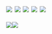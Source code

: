 # [![](https://img.shields.io/badge/🇨🇳%20Live%20In-💖%20China-e60000?style=flat-square)]() [![](https://img.shields.io/badge/🤣%20Language-汉语、吴语、English、にほんご-pink?style=flat-square)]() [![](https://img.shields.io/badge/IDE-Visual%20Studio%20Code-007ACC?style=flat-square&logo=Visual-Studio-Code)]() [![](https://img.shields.io/badge/OS-Windows%2010-0078D6?style=flat-square&logo=Windows)]() [![](https://img.shields.io/badge/Favour-JavaScript-339933?style=flat-square&logo=Node.js)]()
<img src="https://github-readme-stats.vercel.app/api?username=Giftia&show_icons=true&include_all_commits=true" /><img src="https://github-readme-stats.vercel.app/api/wakatime?username=giftia" />
<!-- <img src="https://wakatime.com/share/@f99347b4-b512-4148-ad75-ec1d4a1c3712/3f9b9245-02bc-4ba5-af2d-c4538cfb8f09.png" /> -->
